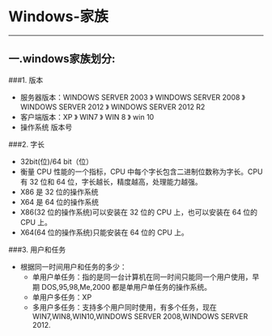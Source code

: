# Windows-家族
---

## 一.windows家族划分:


###1. 版本 <br />
+ 服务器版本：WINDOWS SERVER 2003 》 WINDOWS SERVER 2008 》WINDOWS SERVER 2012 》 WINDOWS SERVER 2012 R2 <br/>
+ 客户端版本：XP 》 WIN7 》 WIN 8 》 win 10 <br />
+ 操作系统 版本号


###2. 字长 <br />
+ 32bit(位)/64 bit（位）<br />
+ 衡量 CPU 性能的一个指标，CPU 中每个字长包含二进制位数称为字长。CPU 有 32 位和 64 位，字长越长，精度越高，处理能力越强。<br />
+ X86 是 32 位的操作系统<br />
+ X64 是 64 位的操作系统<br />
+ X86(32 位的操作系统)可以安装在 32 位的 CPU 上，也可以安装在 64 位的 CPU 上。<br />
+ X64(64 位的操作系统)只能安装在 64 位的 CPU 上。<br />


###3. 用户和任务<br />
+ 根据同一时间用户和任务的多少：<br />
	+ 单用户单任务：指的是同一台计算机在同一时间只能同一个用户使用，早期 DOS,95,98,Me,2000 都是单用户单任务的操作系统。<br />
	+ 单用户多任务：XP<br />
	+ 多用户多任务：支持多个用户同时使用，有多个任务，现在 WIN7,WIN8,WIN10,WINDOWS SERVER 2008,WINDOWS SERVER 2012.<br />


